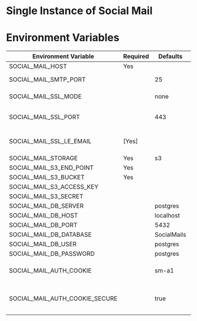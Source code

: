 # Single Instance of Social Mail

# Environment Variables
| Environment Variable           |Required | Defaults    |                          |
|--------------------------------|---------|-------------|--------------------------|
| SOCIAL_MAIL_HOST               |Yes      |             |                          |
| SOCIAL_MAIL_SMTP_PORT          |         | 25          | 0 to disable             |
| SOCIAL_MAIL_SSL_MODE           |         | none        | none/lets-encrypt        |
| SOCIAL_MAIL_SSL_PORT           |         | 443         | SSL Port, 0 to disable   |
| SOCIAL_MAIL_SSL_LE_EMAIL       |[Yes]    |             | Email for Lets Encrypt   |
| SOCIAL_MAIL_STORAGE            |Yes      | s3          | s3                       |
| SOCIAL_MAIL_S3_END_POINT       |Yes      |             |                          |
| SOCIAL_MAIL_S3_BUCKET          |Yes      |             |                          |
| SOCIAL_MAIL_S3_ACCESS_KEY      |         |             |                          |
| SOCIAL_MAIL_S3_SECRET          |         |             |                          |
| SOCIAL_MAIL_DB_SERVER          |         | postgres    | postgres                 |
| SOCIAL_MAIL_DB_HOST            |         | localhost   |                          |
| SOCIAL_MAIL_DB_PORT            |         | 5432        |                          |
| SOCIAL_MAIL_DB_DATABASE        |         | SocialMails |                          |
| SOCIAL_MAIL_DB_USER            |         | postgres    |                          |
| SOCIAL_MAIL_DB_PASSWORD        |         | postgres    |                          |
| SOCIAL_MAIL_AUTH_COOKIE        |         | sm-a1       | Name of HTTP Cookie      |
| SOCIAL_MAIL_AUTH_COOKIE_SECURE |         | true        | Enable HTTPS only Cookie |
